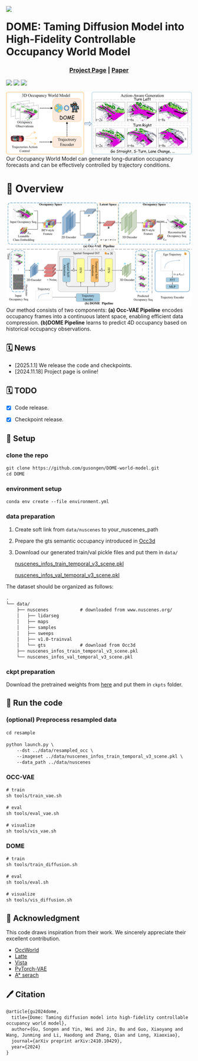 <img src="static/images/favicon.ico" width="3%" align="left">

# DOME: Taming Diffusion Model into High-Fidelity Controllable Occupancy World Model
<div align="center">

### [Project Page](https://gusongen.github.io/DOME/) | [Paper](https://arxiv.org/abs/2410.10429v1)

</div>

![](https://gusongen.github.io/DOME/static/videos/cmp/6/output_video.gif)
![](https://gusongen.github.io/DOME/static/videos/cmp/7/output_video.gif)
![](https://gusongen.github.io/DOME/static/videos/cmp/31/output_video.gif)

<img src="static/images/teaser12.png" alt="teaser"/>
Our Occupancy World Model can generate long-duration occupancy forecasts and can be effectively controlled by trajectory conditions.


# 📖 Overview
<img src="static/images/overall_pipeline4.png" alt="overview"/>
Our method consists of two components: <b>(a) Occ-VAE Pipeline</b> encodes occupancy frames into a continuous latent space, enabling efficient data compression. <b>(b)DOME Pipeline</b> learns to predict 4D occupancy based on historical occupancy observations.



## 🗓️ News
- [2025.1.1] We release the code and checkpoints.
- [2024.11.18] Project page is online!

## 🗓️ TODO
- [x] Code release.
- [x] Checkpoint release.


## 🚀 Setup
### clone the repo
```
git clone https://github.com/gusongen/DOME-world-model.git
cd DOME
```

### environment setup
```
conda env create --file environment.yml
```

### data preparation
1. Create soft link from `data/nuscenes` to your_nuscenes_path

2. Prepare the gts semantic occupancy introduced in [Occ3d](https://github.com/Tsinghua-MARS-Lab/Occ3D)

3. Download our generated train/val pickle files and put them in `data/`

    [nuscenes_infos_train_temporal_v3_scene.pkl](https://cloud.tsinghua.edu.cn/d/9e231ed16e4a4caca3bd/)

    [nuscenes_infos_val_temporal_v3_scene.pkl](https://cloud.tsinghua.edu.cn/d/9e231ed16e4a4caca3bd/)

  The dataset should be organized as follows:

```
.
└── data/
    ├── nuscenes            # downloaded from www.nuscenes.org/
    │   ├── lidarseg
    │   ├── maps
    │   ├── samples
    │   ├── sweeps
    │   ├── v1.0-trainval
    │   └── gts             # download from Occ3d
    ├── nuscenes_infos_train_temporal_v3_scene.pkl
    └── nuscenes_infos_val_temporal_v3_scene.pkl
```
### ckpt preparation
Download the pretrained weights from [here](https://drive.google.com/drive/folders/1D1HugOG7JurEqmnQo4XbW_-Ji0chEq-e?usp=sharing) and put them in `ckpts` folder.

## 🏃 Run the code
### (optional) Preprocess resampled data
```
cd resample

python launch.py \
    --dst ../data/resampled_occ \
    --imageset ../data/nuscenes_infos_train_temporal_v3_scene.pkl \
    --data_path ../data/nuscenes
```

### OCC-VAE
```shell
# train 
sh tools/train_vae.sh

# eval
sh tools/eval_vae.sh

# visualize
sh tools/vis_vae.sh
```

### DOME
```shell
# train 
sh tools/train_diffusion.sh 

# eval
sh tools/eval.sh 

# visualize
sh tools/vis_diffusion.sh
```

## 🎫 Acknowledgment
This code draws inspiration from their work. We sincerely appreciate their excellent contribution.
- [OccWorld](https://github.com/wzzheng/OccWorld)
- [Latte](https://github.com/Vchitect/Latte)
- [Vista](https://github.com/OpenDriveLab/Vista.git)
- [PyTorch-VAE](https://github.com/AntixK/PyTorch-VAE)
- [A* serach](https://www.redblobgames.com/pathfinding/a-star/)

## 🖊️ Citation
```
@article{gu2024dome,
  title={Dome: Taming diffusion model into high-fidelity controllable occupancy world model},
  author={Gu, Songen and Yin, Wei and Jin, Bu and Guo, Xiaoyang and Wang, Junming and Li, Haodong and Zhang, Qian and Long, Xiaoxiao},
  journal={arXiv preprint arXiv:2410.10429},
  year={2024}
}
```



